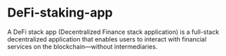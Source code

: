 # DeFi-staking-app
A DeFi stack app (Decentralized Finance stack application) is a full-stack decentralized application that enables users to interact with financial services on the blockchain—without intermediaries.
